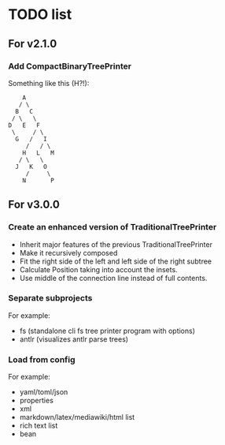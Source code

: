 # TODO list

## For v2.1.0

### Add CompactBinaryTreePrinter

Something like this (H?!):

```
    A
   / \
  B   C
 / \   \
D   E   F
 \     / \
  G   /   I
     /   / \
    H   L   M
   / \   \
  J   K   O
     /     \
    N       P
```

## For v3.0.0

### Create an enhanced version of TraditionalTreePrinter

- Inherit major features of the previous TraditionalTreePrinter
- Make it recursively composed
- Fit the right side of the left and left side of the right subtree
- Calculate Position taking into account the insets.
- Use middle of the connection line instead of full contents.

### Separate subprojects

For example:

- fs (standalone cli fs tree printer program with options)
- antlr (visualizes antlr parse trees)

### Load from config

For example:

- yaml/toml/json
- properties
- xml
- markdown/latex/mediawiki/html list
- rich text list
- bean
